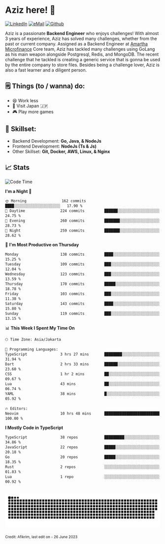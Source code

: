 # Aziz here! 👋

[![LinkedIn](https://img.shields.io/static/v1?message=afikrim&logo=linkedin&label=&color=0077B5&logoColor=white&labelColor=&style=for-the-badge)](https://www.linkedin.com/in/afikrim)
[![eMail](https://img.shields.io/static/v1?message=afikrim10@gmail.com&logo=gmail&label=&color=D14836&logoColor=white&labelColor=&style=for-the-badge)](mailto:afikrim10@gmail.com)
[![Github](https://komarev.com/ghpvc/?username=afikrim&label=Visitors&style=for-the-badge)](https://www.github.com/afikrim)

<!--Introduction-->
Aziz is a passionate **Backend Engineer** who enjoys challenges! With almost 3 years of experience, Aziz has solved many challenges, whether from the past or current company. Assigned as a Backend Engineer at [Amartha Microfinance](https://amartha.com) Core team, Aziz has tackled many challenges using GoLang as his main weapon alongside Postgresql, Redis, and MongoDB. The recent challenge that he tackled is creating a generic service that is gonna be used by the entire company to store files. Besides being a challenge lover, Aziz is also a fast learner and a diligent person.

<!--Things TODO-->
## 🗒️ Things (to / wanna) do:

- 😆 Work less
- 🚀 Visit Japan 🇯🇵
- 🎮 Play more games

<!--Skillset-->
## 🏅 Skillset:

- Backend Development: **Go, Java, & NodeJs**
- Frontend Development: **NodeJs (Ts & Js)**
- Other Skillset: **Git, Docker, AWS, Linux, & Nginx**

## 📈 Stats  

<!--START_SECTION:waka-->
![Code Time](http://img.shields.io/badge/Code%20Time-1%2C230%20hrs%2029%20mins-blue)

**I'm a Night 🦉** 

```text
🌞 Morning                162 commits         ████░░░░░░░░░░░░░░░░░░░░░   17.90 % 
🌆 Daytime                224 commits         ██████░░░░░░░░░░░░░░░░░░░   24.75 % 
🌃 Evening                260 commits         ███████░░░░░░░░░░░░░░░░░░   28.73 % 
🌙 Night                  259 commits         ███████░░░░░░░░░░░░░░░░░░   28.62 % 
```
📅 **I'm Most Productive on Thursday** 

```text
Monday                   138 commits         ████░░░░░░░░░░░░░░░░░░░░░   15.25 % 
Tuesday                  109 commits         ███░░░░░░░░░░░░░░░░░░░░░░   12.04 % 
Wednesday                123 commits         ███░░░░░░░░░░░░░░░░░░░░░░   13.59 % 
Thursday                 170 commits         █████░░░░░░░░░░░░░░░░░░░░   18.78 % 
Friday                   103 commits         ███░░░░░░░░░░░░░░░░░░░░░░   11.38 % 
Saturday                 143 commits         ████░░░░░░░░░░░░░░░░░░░░░   15.80 % 
Sunday                   119 commits         ███░░░░░░░░░░░░░░░░░░░░░░   13.15 % 
```


📊 **This Week I Spent My Time On** 

```text
🕑︎ Time Zone: Asia/Jakarta

💬 Programming Languages: 
TypeScript               3 hrs 27 mins       ████████░░░░░░░░░░░░░░░░░   31.94 % 
Dart                     2 hrs 33 mins       ██████░░░░░░░░░░░░░░░░░░░   23.60 % 
CSS                      1 hr 2 mins         ██░░░░░░░░░░░░░░░░░░░░░░░   09.67 % 
Lua                      43 mins             ██░░░░░░░░░░░░░░░░░░░░░░░   06.74 % 
YAML                     38 mins             █░░░░░░░░░░░░░░░░░░░░░░░░   05.92 % 

🔥 Editors: 
Neovim                   10 hrs 48 mins      █████████████████████████   100.00 % 
```

**I Mostly Code in TypeScript** 

```text
TypeScript               38 repos            █████████░░░░░░░░░░░░░░░░   34.86 % 
JavaScript               22 repos            █████░░░░░░░░░░░░░░░░░░░░   20.18 % 
Go                       20 repos            █████░░░░░░░░░░░░░░░░░░░░   18.35 % 
Rust                     2 repos             ░░░░░░░░░░░░░░░░░░░░░░░░░   01.83 % 
Lua                      1 repo              ░░░░░░░░░░░░░░░░░░░░░░░░░   00.92 % 
```




<!--END_SECTION:waka-->


<br clear="both">

<div align="center">
  <img src="https://raw.githubusercontent.com/afikrim/afikrim/output/snake.svg" alt="Snake animation" />
</div>


<sub>Credit: Afikrim, last edit on - 26 June 2023</sub>
